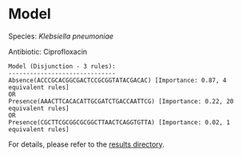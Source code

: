 
# Model

Species: *Klebsiella pneumoniae*

Antibiotic: Ciprofloxacin

```
Model (Disjunction - 3 rules):
------------------------------
Absence(ACCCGCACGGCGACTCCGCGGTATACGACAC) [Importance: 0.87, 4 equivalent rules]
OR
Presence(AAACTTCACACATTGCGATCTGACCAATTCG) [Importance: 0.22, 20 equivalent rules]
OR
Presence(CGCTTCGCGGCGCGGCTTAACTCAGGTGTTA) [Importance: 0.02, 1 equivalent rules]

```

For details, please refer to the [results directory](../../../../../results/scm_b/klebsiella%20pneumoniae/ciprofloxacin/repeat_1/).

